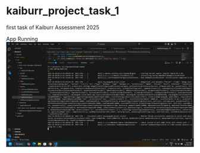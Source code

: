 # kaiburr_project_task_1
first task of Kaiburr Assessment 2025

App Running
![image_alt](https://github.com/Arsalan975/kaiburr_project_task_1/blob/c5f1ab79ae005427fd217b97b0e2b2e514ef63be/Screenshot%20(178).png)

